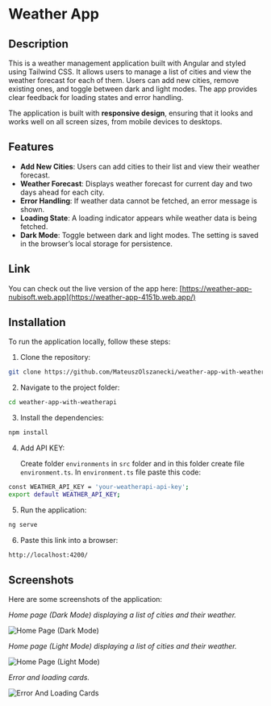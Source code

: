 # Weather App

## Description

This is a weather management application built with Angular and styled using Tailwind CSS. It allows users to manage a list of cities and view the weather forecast for each of them. Users can add new cities, remove existing ones, and toggle between dark and light modes. The app provides clear feedback for loading states and error handling.

The application is built with **responsive design**, ensuring that it looks and works well on all screen sizes, from mobile devices to desktops.

## Features

- **Add New Cities**: Users can add cities to their list and view their weather forecast.
- **Weather Forecast**: Displays weather forecast for current day and two days ahead for each city.
- **Error Handling**: If weather data cannot be fetched, an error message is shown.
- **Loading State**: A loading indicator appears while weather data is being fetched.
- **Dark Mode**: Toggle between dark and light modes. The setting is saved in the browser’s local storage for persistence.

## Link
You can check out the live version of the app here: [https://weather-app-nubisoft.web.app](https://weather-app-4151b.web.app/)

## Installation

To run the application locally, follow these steps:

1. Clone the repository:

  ```bash
  git clone https://github.com/MateuszOlszanecki/weather-app-with-weatherapi.git
  ```

2. Navigate to the project folder:

  ```bash
  cd weather-app-with-weatherapi
  ```

3. Install the dependencies:

  ```bash
  npm install
  ```

4. Add API KEY:

   Create folder `environments` in `src` folder and in this folder create file `environment.ts`.
   In `environment.ts` file paste this code:

  ```bash
  const WEATHER_API_KEY = 'your-weatherapi-api-key';
  export default WEATHER_API_KEY;
  ```

5. Run the application:

  ```bash
  ng serve
  ```

6. Paste this link into a browser:

  ```bash
  http://localhost:4200/
  ```

## Screenshots

Here are some screenshots of the application:

*Home page (Dark Mode) displaying a list of cities and their weather.*

![Home Page (Dark Mode)](https://github.com/user-attachments/assets/bafaa326-0f2f-459f-9c59-70a2ab0522db)

*Home page (Light Mode) displaying a list of cities and their weather.*

![Home Page (Light Mode)](https://github.com/user-attachments/assets/d0bc6d49-750f-4062-be11-0500a6e93183)

*Error and loading cards.*

![Error And Loading Cards](https://github.com/user-attachments/assets/fc9cc037-e5f0-4072-9f87-80874cea483b)
